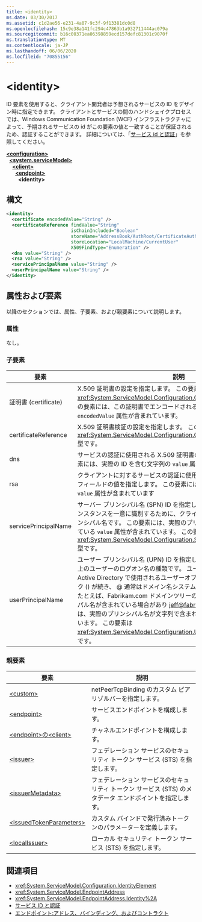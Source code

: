 ```yaml
---
title: <identity>
ms.date: 03/30/2017
ms.assetid: c1d2ae56-e231-4a07-9c3f-9f13381dc0d8
ms.openlocfilehash: 15c9e38a141fc294c47863b1a932711444ac079a
ms.sourcegitcommit: b16c00371ea06398859ecd157defc81301c9070f
ms.translationtype: MT
ms.contentlocale: ja-JP
ms.lasthandoff: 06/06/2020
ms.locfileid: "70855156"
---
```

# \<identity>
ID 要素を使用すると、クライアント開発者は予想されるサービスの ID をデザイン時に指定できます。 クライアントとサービスの間のハンドシェイクプロセスでは、Windows Communication Foundation (WCF) インフラストラクチャによって、予期されるサービスの id がこの要素の値と一致することが保証されるため、認証することができます。 詳細については、「[サービス id と認証](../../../wcf/feature-details/service-identity-and-authentication.md)」を参照してください。  
  
[**\<configuration>**](../configuration-element.md)\
&nbsp;&nbsp;[**\<system.serviceModel>**](system-servicemodel.md)\
&nbsp;&nbsp;&nbsp;&nbsp;[**\<client>**](client.md)\
&nbsp;&nbsp;&nbsp;&nbsp;&nbsp;&nbsp;[**\<endpoint>**](endpoint-of-client.md)\
&nbsp;&nbsp;&nbsp;&nbsp;&nbsp;&nbsp;&nbsp;&nbsp;**\<identity>**  
  
## <a name="syntax"></a>構文  
  
```xml  
<identity>
  <certificate encodedValue="String" />
  <certificateReference findValue="String"
                        isChainIncluded="Boolean"
                        storeName="AddressBook/AuthRoot/CertificateAuthority/Disallowed/My/Root/TrustedPeople/TrustedPublisher"
                        storeLocation="LocalMachine/CurrentUser"
                        X509FindType="Enumeration" />
  <dns value="String" />
  <rsa value="String" />
  <servicePrincipalName value="String" />
  <userPrincipalName value="String" />
</identity>
```  
  
## <a name="attributes-and-elements"></a>属性および要素  
 以降のセクションでは、属性、子要素、および親要素について説明します。  
  
### <a name="attributes"></a>属性  
 なし。  
  
### <a name="child-elements"></a>子要素  
  
|要素|説明|  
|-------------|-----------------|  
|証明書 (certificate)|X.509 証明書の設定を指定します。 この要素は <xref:System.ServiceModel.Configuration.CertificateElement> 型です。 この要素には、この証明書でエンコードされる値を指定する文字列の `encodedValue` 属性が含まれています。|  
|certificateReference|X.509 証明書検証の設定を指定します。 この要素は <xref:System.ServiceModel.Configuration.CertificateReferenceElement> 型です。|  
|dns|サービスの認証に使用される X.509 証明書の DNS を指定します。 この要素には、実際の ID を含む文字列の `value` 属性が含まれています。|  
|rsa|クライアントに対するサービスの認証に使用される X.509 証明書の RSA フィールドの値を指定します。 この要素には、実際の ID を含む文字列の `value` 属性が含まれています|  
|servicePrincipalName|サーバー プリンシパル名 (SPN) ID を指定します。これは、サービスのインスタンスを一意に識別するために、クライアントにより使用されるプリンシパル名です。 この要素には、実際のプリンシパル名が文字列で含まれている `value` 属性が含まれています。 この要素は <xref:System.ServiceModel.Configuration.ServicePrincipalNameElement> 型です。|  
|userPrincipalName|ユーザー プリンシパル名 (UPN) ID を指定します。これは、ネットワーク上のユーザーのログオン名の種類です。 ユーザープリンシパル名は、Active Directory で使用されるユーザーオブジェクト名の後にアットマーク () が続き、 \@ 通常はドメイン名システムの親ドメインで構成されます。 たとえば、Fabrikam.com ドメインツリーの Jeff には、ユーザープリンシパル名が含まれている場合があり [jeff@fabrikam.com](mailto:jeffsmith@fabrikam.com) ます。  この要素には、実際のプリンシパル名が文字列で含まれている `value` 属性が含まれています。 この要素は <xref:System.ServiceModel.Configuration.UserPrincipalNameElement> 型です。|  
  
### <a name="parent-elements"></a>親要素  
  
|要素|説明|  
|-------------|-----------------|  
|[\<custom>](custom.md)|netPeerTcpBinding のカスタム ピア リゾルバーを指定します。|  
|[\<endpoint>](endpoint-element.md)|サービスエンドポイントを構成します。|  
|[\<endpoint>の\<client>](endpoint-of-client.md)|チャネルエンドポイントを構成します。|  
|[\<issuer>](issuer.md)|フェデレーション サービスのセキュリティ トークン サービス (STS) を指定します。|  
|[\<issuerMetadata>](issuermetadata.md)|フェデレーション サービスのセキュリティ トークン サービス (STS) のメタデータ エンドポイントを指定します。|  
|[\<issuedTokenParameters>](issuedtokenparameters.md)|カスタム バインドで発行済みトークンのパラメーターを定義します。|  
|[\<localIssuer>](localissuer.md)|ローカル セキュリティ トークン サービス (STS) を指定します。|  
  
## <a name="see-also"></a>関連項目

- <xref:System.ServiceModel.Configuration.IdentityElement>
- <xref:System.ServiceModel.EndpointAddress>
- <xref:System.ServiceModel.EndpointAddress.Identity%2A>
- [サービス ID と認証](../../../wcf/feature-details/service-identity-and-authentication.md)
- [エンドポイント:アドレス、バインディング、およびコントラクト](../../../wcf/feature-details/endpoints-addresses-bindings-and-contracts.md)
